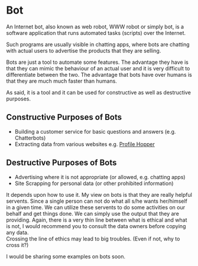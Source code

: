 Bot
===
An Internet bot, also known as web robot, WWW robot or simply bot, is a software application that runs automated tasks (scripts) over the Internet. 

Such programs are usually visible in chatting apps, where bots are chatting with actual users to advertise the products that they are selling.


Bots are just a tool to automate some features. The advantage they have is that they can mimic the behaviour of an actual user and it is very difficult to differentiate between the two. The advantage that bots have over humans is that they are much much faster than humans. 

As said, it is a tool and it can be used for constructive as well as destructive purposes.

Constructive Purposes of Bots
------------------------------

 * Building a customer service for basic questions and answers (e.g. Chatterbots)
 * Extracting data from various websites e.g. [Profile Hopper](https://www.profilehopper.com/)

Destructive Purposes of Bots
----------------------------
 * Advertising where it is not appropriate (or allowed, e.g. chatting apps)
 * Site Scrapping for personal data (or other prohibited information)

 It depends upon how to use it. My view on bots is that they are really helpful servents. Since a single person can not do what all s/he wants her/himself in a given time. We can utilize these servents to do some activities on our behalf and get things done. We can simply use the output that they are providing. Again, there is a very thin line between what is ethical and what is not, I would recommend you to consult the data owners before copying any data.  
 Crossing the line of ethics may lead to big troubles. (Even if not, why to cross it?)

 I would be sharing some examples on bots soon.